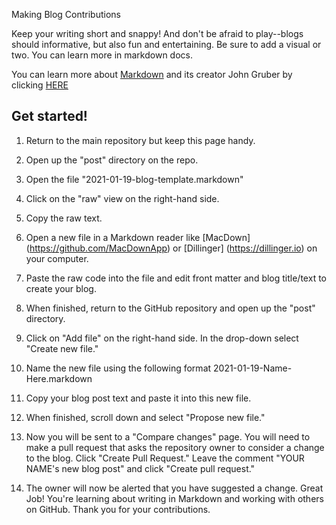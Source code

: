 Making Blog Contributions

Keep your writing short and snappy! And don't be afraid to play--blogs should informative, but also fun and entertaining. Be sure to add a visual or two. You can learn more in markdown docs. 

You can learn more about [Markdown](https://github.com/jekyll/minima) and its creator John Gruber by clicking [HERE](https://daringfireball.net/projects/markdown/basics)

## Get started!

1. Return to the main repository but keep this page handy. 

2. Open up the "post" directory on the repo. 

3. Open the file "2021-01-19-blog-template.markdown"

4. Click on the "raw" view on the right-hand side.

5. Copy the raw text. 

6. Open a new file in a Markdown reader like [MacDown] (https://github.com/MacDownApp) or [Dillinger] (https://dillinger.io) on your computer. 

7. Paste the raw code into the file and edit front matter and blog title/text to create your blog. 

8. When finished, return to the GitHub repository and open up the "post" directory.

9. Click on "Add file" on the right-hand side. In the drop-down select "Create new file."

10. Name the new file using the following format 2021-01-19-Name-Here.markdown

11. Copy your blog post text and paste it into this new file. 

12. When finished, scroll down and select "Propose new file." 

13. Now you will be sent to a "Compare changes" page. You will need to make a pull request that asks the repository owner to consider a change to the blog. Click "Create Pull Request." Leave the comment "YOUR NAME's new blog post" and click "Create pull request." 

14. The owner will now be alerted that you have suggested a change. Great Job! You're learning about writing in Markdown and working with others on GitHub. Thank you for your contributions. 

 
  

